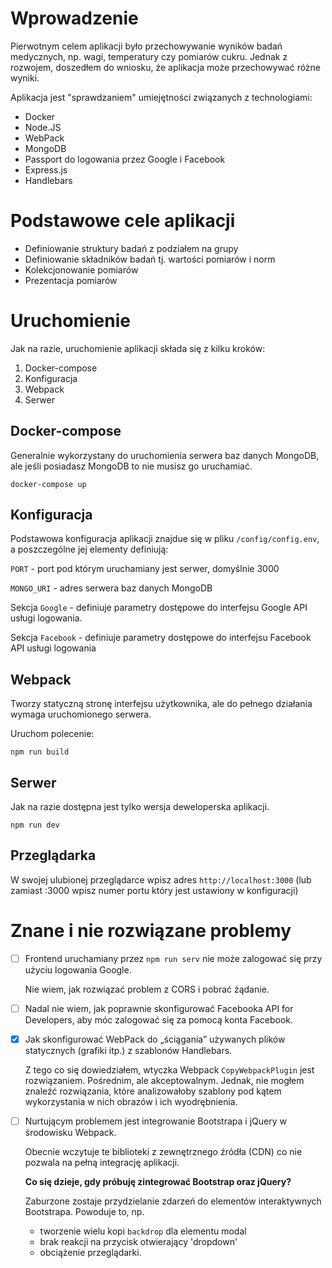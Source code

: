 # Wprowadzenie

Pierwotnym celem aplikacji było przechowywanie wyników badań medycznych, np. wagi, temperatury czy pomiarów cukru.
Jednak z rozwojem, doszedłem do wniosku, że aplikacja może przechowywać różne wyniki.

Aplikacja jest "sprawdzaniem" umiejętności związanych z technologiami:

- Docker
- Node.JS
- WebPack
- MongoDB
- Passport do logowania przez Google i Facebook
- Express.js
- Handlebars
  
# Podstawowe cele aplikacji

- Definiowanie struktury badań z podziałem na grupy
- Definiowanie składników badań tj. wartości pomiarów i norm
- Kolekcjonowanie pomiarów
- Prezentacja pomiarów

# Uruchomienie

Jak na razie, uruchomienie aplikacji składa się z kilku kroków:

1. Docker-compose
2. Konfiguracja
3. Webpack
4. Serwer
   
## Docker-compose

Generalnie wykorzystany do uruchomienia serwera baz danych MongoDB, ale jeśli posiadasz MongoDB to nie musisz go uruchamiać.

`docker-compose up`

## Konfiguracja

Podstawowa konfiguracja aplikacji znajdue się w pliku `/config/config.env`, a poszczególne jej elementy definiują:

`PORT` - port pod którym uruchamiany jest serwer, domyślnie 3000

`MONGO_URI` - adres serwera baz danych MongoDB

Sekcja `Google` - definiuje parametry dostępowe do interfejsu Google API usługi logowania.

Sekcja `Facebook` - definiuje parametry dostępowe do interfejsu Facebook API usługi logowania

## Webpack
Tworzy statyczną stronę interfejsu użytkownika, ale do pełnego działania wymaga uruchomionego serwera.

Uruchom polecenie:

`npm run build`

## Serwer
Jak na razie dostępna jest tylko wersja deweloperska aplikacji.

`npm run dev`

## Przeglądarka

W swojej ulubionej przeglądarce wpisz adres `http://localhost:3000` (lub zamiast :3000 wpisz numer portu który jest ustawiony w konfiguracji)

# Znane i nie rozwiązane problemy

* [ ] Frontend uruchamiany przez `npm run serv` nie może zalogować się przy użyciu logowania Google.

     Nie wiem, jak rozwiązać problem z CORS i pobrać żądanie.

* [ ] Nadal nie wiem, jak poprawnie skonfigurować Facebooka API for Developers, aby móc zalogować się za pomocą konta Facebook.
  
* [x] Jak skonfigurować WebPack do „ściągania” używanych plików statycznych (grafiki itp.) z szablonów Handlebars.
  
     Z tego co się dowiedziałem, wtyczka Webpack `CopyWebpackPlugin` jest rozwiązaniem. Pośrednim, ale akceptowalnym.
     Jednak, nie mogłem znaleźć rozwiązania, które analizowałoby szablony pod kątem wykorzystania w nich obrazów i ich wyodrębnienia.

* [ ] Nurtującym problemem jest integrowanie Bootstrapa i jQuery w środowisku Webpack.

    Obecnie wczytuje te biblioteki z zewnętrznego źródła (CDN) co nie pozwala na pełną integrację aplikacji.

    **Co się dzieje, gdy próbuję zintegrować Bootstrap oraz jQuery?**

    Zaburzone zostaje przydzielanie zdarzeń do elementów interaktywnych Bootstrapa. Powoduje to, np.
  - tworzenie wielu kopi `backdrop` dla elementu modal
  - brak reakcji na przycisk otwierający 'dropdown'
  - obciążenie przeglądarki.